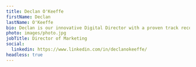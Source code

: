 ```yaml
---
title: Declan O'Keeffe
firstName: Declan
lastName: O'Keeffe
bio: Declan is our innovative Digital Director with a proven track record in marketing, adept at leveraging cutting-edge digital strategies to drive brand growth and engagement.
photo: images/photo.jpg
jobTitle: Director of Marketing
social:
  linkedin: https://www.linkedin.com/in/declanokeeffe/
headless: true
---
```

